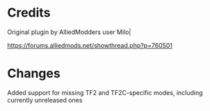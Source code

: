 # Credits
Original plugin by AlliedModders user Milo|

https://forums.alliedmods.net/showthread.php?p=760501

# Changes
Added support for missing TF2 and TF2C-specific modes, including currently unreleased ones
